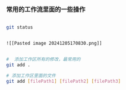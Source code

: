 ### 常用的工作流里面的一些操作
```bash

git status


![[Pasted image 20241205170830.png]]


#  添加工作区所有的修改，最常用的
git add .

# 添加工作区里面的文件
git add [filePath1] [filePath2] [filePath3]

```
